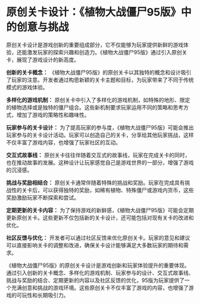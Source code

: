 # 原创关卡设计：《植物大战僵尸95版》中的创意与挑战

原创关卡设计是游戏创新的重要组成部分，它不仅能够为玩家提供新鲜的游戏体验，还能激发玩家的探索兴趣和创造力。《植物大战僵尸95版》通过引入原创关卡，展现了游戏设计的新高度。

**创新的关卡概念：**
《植物大战僵尸95版》的原创关卡以其独特的概念和设计吸引了玩家的注意。开发者通过构思新颖的关卡主题和目标，为玩家带来了不同于传统模式的游戏体验。

**多样化的游戏机制：**
原创关卡中引入了多样化的游戏机制，如特殊的地形、限定的植物选择或是独特的僵尸组合。这些新机制要求玩家运用不同的策略和思考方式，增加了游戏的策略性和趣味性。

**玩家参与的关卡设计：**
为了提高玩家的参与度，《植物大战僵尸95版》可能会推出玩家参与的关卡设计活动。玩家可以创造自己的关卡，分享给其他玩家挑战，这样不仅丰富了游戏内容，也增强了玩家社区的互动。

**交互式故事线：**
原创关卡往往伴随着交互式的故事线，玩家在完成关卡的同时，也在推动故事的发展。这种设计让玩家感觉自己是游戏世界的一部分，增强了游戏的沉浸感。

**挑战与奖励相结合：**
原创关卡通常伴随着特殊的挑战和奖励。玩家在完成具有挑战性的关卡后，可以获得独特的奖励，如稀有植物、特殊僵尸或游戏内货币，这些奖励激励玩家不断探索和尝试。

**定期更新的关卡内容：**
为了保持游戏的新鲜感，《植物大战僵尸95版》可能会定期更新原创关卡。这些更新不仅包括新的关卡设计，还可能包括对现有关卡的改进和优化。

**社区反馈与优化：**
开发者可以通过社区反馈来优化原创关卡。玩家的意见和建议可以直接影响关卡的调整和改进，确保关卡设计能够满足大多数玩家的期待和需求。

《植物大战僵尸95版》的原创关卡设计是游戏创新和玩家体验提升的重要体现。通过引入创新的关卡概念、多样化的游戏机制、玩家参与的设计、交互式故事线、挑战与奖励的结合、定期更新的内容以及社区反馈的优化，95版为玩家提供了一个充满创意和挑战的游戏环境。这些原创关卡不仅丰富了游戏的内容，也增强了游戏的可玩性和长期吸引力。